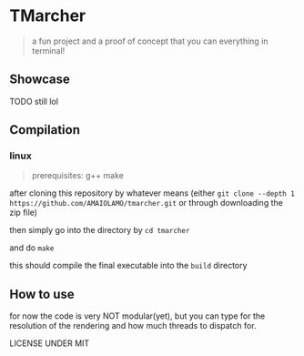 # TMarcher

> a fun project and a proof of concept that you can everything in terminal!

## Showcase
TODO still lol

## Compilation



### linux

> prerequisites:
> g++
> make

after cloning this repository by whatever means (either `git clone --depth 1 https://github.com/AMAIOLAMO/tmarcher.git` or through downloading the zip file)

then simply go into the directory by `cd tmarcher`

and do `make`

this should compile the final executable into the `build` directory


## How to use

for now the code is very NOT modular(yet), but you can type for the resolution of the rendering
and how much threads to dispatch for.


LICENSE UNDER MIT
